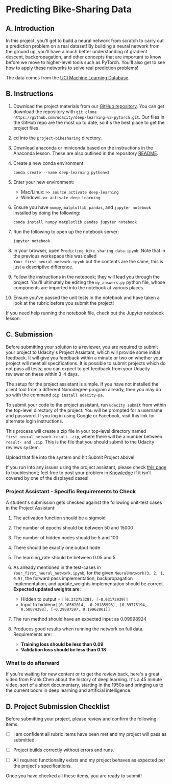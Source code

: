 # Predicting Bike-Sharing Data

## A. Introduction

In this project, you'll get to build a neural network from scratch to carry out a prediction problem on a real dataset! By building a neural network from the ground up, you'll have a much better understanding of gradient descent, backpropagation, and other concepts that are important to know before we move to higher-level tools such as PyTorch. You'll also get to see how to apply these networks to solve real prediction problems!

The data comes from the [UCI Machine Learning Database](https://archive.ics.uci.edu/ml/datasets/Bike+Sharing+Dataset).


## B. Instructions

1. Download the project materials from our [GitHub repository](https://github.com/udacity/deep-learning-v2-pytorch). You can get download the repository with `git clone https://github.com/udacity/deep-learning-v2-pytorch.git`. Our files in the GitHub repo are the most up to date, so it's the best place to get the project files.

2. cd into the `project-bikesharing` directory.

3. Download anaconda or miniconda based on the instructions in the Anaconda lesson. These are also outlined in the repository [README](https://github.com/udacity/deep-learning-v2-pytorch/blob/master/README.md).

4. Create a new conda environment:

	`conda create --name deep-learning python=3`

5. Enter your new environment:

	- Mac/Linux: `>> source activate deep-learning`
	- Windows: `>> activate deep-learning`

6. Ensure you have `numpy`, `matplotlib`, `pandas`, and `jupyter notebook` installed by doing the following:

	`conda install numpy matplotlib pandas jupyter notebook`

7. Run the following to open up the notebook server:

	`jupyter notebook`

8. In your browser, open `Predicting_bike_sharing_data.ipynb`. Note that in the previous workspace this was called `Your_first_neural_network.ipynb` but the contents are the same, this is just a descriptive difference.

9. Follow the instructions in the notebook; they will lead you through the project. You'll ultimately be editing the `my_answers.py` python file, whose components are imported into the notebook at various places.

10. Ensure you've passed the unit tests in the notebook and have taken a look at the rubric before you submit the project!

If you need help running the notebook file, check out the Jupyter notebook lesson.


## C. Submission

Before submitting your solution to a reviewer, you are required to submit your project to Udacity's Project Assistant, which will provide some initial feedback. It will give you feedback within a minute or two on whether your project will meet all specifications. It is possible to submit projects which do not pass all tests; you can expect to get feedback from your Udacity reviewer on these within 3-4 days.

The setup for the project assistant is simple. If you have not installed the client tool from a different Nanodegree program already, then you may do so with the command `pip install udacity-pa`.

To submit your code to the project assistant, run `udacity submit` from within the top-level directory of the project. You will be prompted for a username and password. If you log in using Google or Facebook, visit this link for alternate login instructions.

This process will create a zip file in your top-level directory named `first_neural_network-result-.zip`, where there will be a number between `result- and .zip`. This is the file that you should submit to the Udacity reviews system.

Upload that file into the system and hit Submit Project above!

If you run into any issues using the project assistant, please check [this page](https://project-assistant.udacity.com/login) to troubleshoot; feel free to post your problem in [Knowledge](https://knowledge.udacity.com/?nanodegree=nd230-ent&page=1&project=652&rubric=2697) if it isn't covered by one of the displayed cases!


### Project Assistant - Specific Requirements to Check
A student's submission gets checked against the following unit-test cases in the Project Assistant:

1. The activation function should be a sigmoid
2. The number of epochs should be between 50 and 15000
3. The number of hidden nodes should be 5 and 100
4. There should be exactly one output node
5. The learning_rate should be between 0.05 and 5
6. As already mentioned in the test-cases in `Your_first_neural_network.ipynb`, for the given `NeuralNetwork(3, 2, 1, 0.5)`, the forward pass implementation, backpropagation implementation, and update_weights implementation should be correct. __Expected updated weights are__:

	- Hidden to output = `[[0.37275328], [-0.03172939]]`
	- Input to hidden=`[[0.10562014, -0.20185996], [0.39775194, 0.50074398], [-0.29887597, 0.19962801]]`

7. The run method should have an expected input as 0.09998924
8. Produces good results when running the network on full data. Requirements are:

	- __Training loss should be less than 0.09__
	- __Validation loss should be less than 0.18__

### What to do afterward
If you're waiting for new content or to get the review back, here's a great video from Frank Chen about the history of deep learning. It's a 45 minute video, sort of a short documentary, starting in the 1950s and bringing us to the current boom in deep learning and artificial intelligence.


## D. Project Submission Checklist
Before submitting your project, please review and confirm the following items.

- [ ] I am confident all rubric items have been met and my project will pass as submitted.

- [ ] Project builds correctly without errors and runs.

- [ ] All required functionality exists and my project behaves as expected per the project's specifications.

Once you have checked all these items, you are ready to submit!
